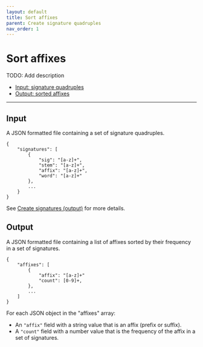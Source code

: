 ```yaml
---
layout: default
title: Sort affixes
parent: Create signature quadruples
nav_order: 1
---
```


# Sort affixes

TODO: Add description

+ [Input: signature quadruples](#input)
+ [Output: sorted affixes](#output)

---

## Input

A JSON formatted file containing a set of signature quadruples.

```
{
    "signatures": [
        {
            "sig": "[a-z]+",
            "stem": "[a-z]+",
            "affix": "[a-z]+",
            "word": "[a-z]+"
        },
        ...
    }
}
```

See [Create signatures (output)](../CreateSignatures.html#output) for more details.

## Output

A JSON formatted file containing a list of affixes sorted by their frequency in a set of signatures.

```
{
    "affixes": [
        {
            "affix": "[a-z]+"
            "count": [0-9]+,
        },
        ...
    ]
}
```

For each JSON object in the "affixes" array:

+ An `"affix"` field with a string value that is an affix (prefix or suffix).
+ A `"count"` field with a number value that is the frequency of the affix in a set of signatures.
